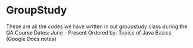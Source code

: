 # GroupStudy

These are all the codes we have written in out groupstudy class during the QA Course 
Dates: June - Present 
Ordered by: Topics of Java Basics (Google Docs notes) 
